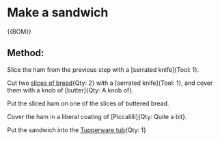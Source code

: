 

[Tupperware tub]:Parts/Tupperware.md "Qty: 1"
[slices of bread]:bread.md "Qty: ?"

# Make a sandwich

{{BOM}}

## Method:

Slice the ham from the previous step with a [serrated knife]{Tool: 1}.

Cut two [slices of bread]{Qty: 2} with a [serrated knife]{Tool: 1}, and cover them with a knob of [butter]{Qty: A knob of}.

Put the sliced ham on one of the slices of buttered bread.

Cover the ham in a liberal coating of [Piccalilli]{Qty: Quite a bit}.

Put the sandwich into the [Tupperware tub]{Qty: 1}


